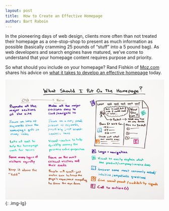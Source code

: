```yaml
---
layout: post
title:  How to Create an Effective Homepage
author: Bart Raboin
---
```


In the pioneering days of web design, clients more often than not treated their homepage as a one-stop-shop to present as much information as possible (basically cramming 25 pounds of “stuff” into a 5 pound bag). As web developers and search engines have matured, we’ve come to understand that your homepage content requires purpose and priority.

So what should you include on your homepage? Rand Fishkin of [Moz.com](http://www.moz.com) shares his advice on [what it takes to develop an effective homepage](http://moz.com/blog/what-should-i-put-on-the-homepage-whiteboard-friday) today.

![SEOmoz Effective Homepage](/img/52b890a8554da2.07186970.jpg){: .img-lg}
